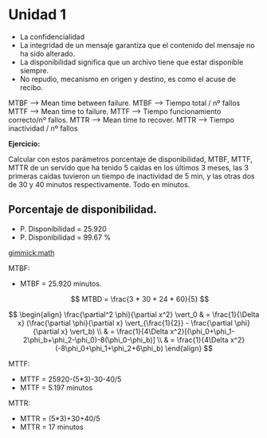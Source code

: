 Unidad 1
==========

 * La confidencialidad
 * La integridad de un mensaje garantiza que el contenido del mensaje no ha sido alterado.
 * La disponibilidad significa que un archivo tiene que estar disponible siempre.
 * No repudio, mecanismo en origen y destino, es como el acuse de recibo.



 MTBF --> Mean time between failure.
 MTBF --> Tiempo total / nº fallos
 MTTF --> Mean time to failure.
 MTTF --> Tiempo funcionamiento correcto/nº fallos.
 MTTR --> Mean time to recover.
 MTTR --> Tiempo inactividad / nº fallos

 **Ejercicio:**

 Calcular con estos parámetros porcentaje de disponibilidad, MTBF, MTTF, MTTR de un servido que ha tenido 5 caídas en los
 últimos 3 meses, las 3 primeras caídas tuvieron un tiempo de inactividad de 5 min, y las otras dos de 30 y 40 minutos
 respectivamente. Todo en minutos.

Porcentaje de disponibilidad.
----------------------------
 * P. Disponibilidad = 25.920
 * P. Disponibilidad = 99.67 %


[gimmick:math]()


MTBF:

 * MTBF = 25.920 minutos.

   $$ MTBD = \frac{3 * 30 * 24 * 60}{5} $$

$$
\begin{align}
\frac{\partial^2 \phi}{\partial x^2} \vert_0
& = \frac{1}{\Delta x} (\frac{\partial \phi}{\partial x} \vert_{\frac{1}{2}} - \frac{\partial \phi}{\partial x} \vert_b) \\
& = \frac{1}{4\Delta x^2}[(\phi_0+\phi_1-2\phi_b+\phi_2-\phi_0)-8(\phi_0-\phi_b)] \\
& = \frac{1}{4\Delta x^2}(-8\phi_0+\phi_1+\phi_2+6\phi_b)
\end{align}
$$

MTTF:

 * MTTF = 25920-(5*3)-30-40/5
 * MTTF = 5.197 minutos

MTTR:

 * MTTR = (5*3)+30+40/5
 * MTTR = 17 minutos
